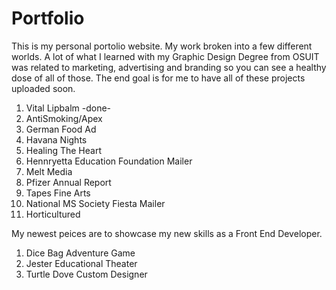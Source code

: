 # Portfolio
This is my personal portolio website. My work broken into a few different worlds. A lot of what I learned with my Graphic Design Degree from OSUIT was related to marketing, advertising and branding so you can see a healthy dose of all of those. 
The end goal is for me to have all of these projects uploaded soon.

1. Vital Lipbalm -done-
2. AntiSmoking/Apex
3. German Food Ad
4. Havana Nights
5. Healing The Heart
6. Hennryetta Education Foundation Mailer
7. Melt Media
8. Pfizer Annual Report
9. Tapes Fine Arts
10. National MS Society Fiesta Mailer
11. Horticultured

My newest peices are to showcase my new skills as a Front End Developer. 

1. Dice Bag Adventure Game
2. Jester Educational Theater
3. Turtle Dove Custom Designer

